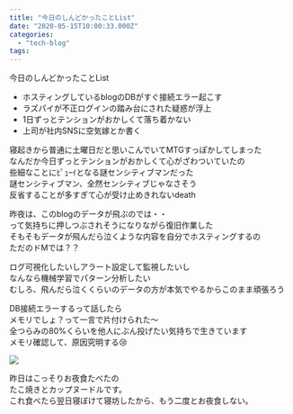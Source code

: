 ```yaml
---
title: "今日のしんどかったことList"
date: "2020-05-15T10:00:33.000Z"
categories: 
  - "tech-blog"
tags: 
---
```


今日のしんどかったことList

- ホスティングしているblogのDBがすぐ接続エラー起こす
- ラズパイが不正ログインの踏み台にされた疑惑が浮上
- 1日ずっとテンションがおかしくて落ち着かない
- 上司が社内SNSに空気嫁とか書く

寝起きから普通に土曜日だと思いこんでいてMTGすっぽかしてしまった  
なんだか今日ずっとテンションがおかしくて心がざわついていたの  
些細なことにﾋﾟｭｰｲとなる謎センシティブマンだった  
謎センシティブマン、全然センシティブじゃなさそう  
反省することが多すぎて心が受け止めきれないdeath

昨夜は、このblogのデータが飛ぶのでは・・  
って気持ちに押しつぶされそうになりながら復旧作業した  
そもそもデータが飛んだら泣くような内容を自分でホスティングするの  
ただのドMでは？？

ログ可視化したいしアラート設定して監視したいし  
なんなら機械学習でパターン分析したい  
むしろ、飛んだら泣くくらいのデータの方が本気でやるからこのまま頑張ろう

DB接続エラーするって話したら  
メモリでしょ？って一言で片付けられた〜  
全つらみの80%くらいを他人にぶん投げたい気持ちで生きています  
メモリ確認して、原因究明する😢

![](https://assets-don.nzws.me/system/media_attachments/files/000/462/575/original/34e709ebc6cd84c8.jpeg?1589472359)

昨日はこっそりお夜食たべたの  
たこ焼きとカップヌードルです。  
これ食べたら翌日寝ぼけて寝坊したから、もう二度とお夜食しない。
